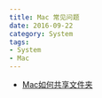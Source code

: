 ```yaml
---
title: Mac 常见问题
date: 2016-09-22
category: System
tags:
- System
- Mac
---
```


- [Mac如何共享文件夹](http://jingyan.baidu.com/article/48206aeafd122a216bd6b34b.html)
